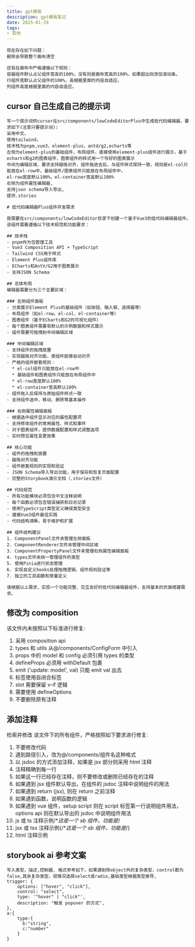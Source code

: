 ```yaml
---
title: gpt模板
description: gpt模板笔记
date: 2025-01-28
tags:
- 其他
---
```

```
现在存在如下问题：
删除会导致整个画布清空

还有在画布中严格遵循以下规则：
容器组件默认占父组件宽高的100%，没有则是画布宽高的100%，如果超出则添加滚动条，
行组件宽默认占父组件的100%，高根据里面的内容自适应，
列组件高度根据里面的内容自适应，
```

## cursor 自己生成自己的提示词
```
写一个提示词供cursor在src/components/lowCodeEditorPlus中生成低代码编辑器，要求如下(注意只要提示词):
采用中文，
使用tailwind，
技术栈为pnpm,vue3，element-plus，antd/g2,echarts等
左侧为element-plus的基础组件，布局组件，直接使用element-plus组件进行展示，基于echarts和g2的图表组件，图表组件的样式用一个写好的图表展示
中间为编辑区域，要求支持磁吸对齐，组件拖进去后，与组件样式保持一致，规则是el-col只能放在el-row中，基础组件/图表组件只能放在布局组件中，
el-row宽度默认100%，el-container宽高默认100%
右侧为组件属性编辑器,
支持json schema导入导出,
提供.stories
```

```text
# 低代码编辑器Plus组件开发需求

我需要在src/components/lowCodeEditor目录下创建一个基于Vue3的低代码编辑器组件。该组件需要遵循以下技术规范和功能要求：

## 技术栈
- pnpm作为包管理工具
- Vue3 Composition API + TypeScript
- Tailwind CSS用于样式
- Element Plus组件库
- ECharts和AntV/G2用于图表展示
- 支持JSON Schema

## 总体布局
编辑器需要分为三个主要区域：

### 左侧组件面板
- 分类展示Element Plus的基础组件（如按钮、输入框、选择器等）
- 布局组件（如el-row、el-col、el-container等）
- 图表组件（基于ECharts和G2的可视化组件）
- 每个图表组件需要有默认的示例数据和样式展示
- 组件需要可拖拽到中间编辑区域

### 中间编辑区域
- 支持组件的拖拽放置
- 实现磁吸对齐功能，使组件能够自动对齐
- 严格的组件嵌套规则：
  * el-col组件只能放在el-row中
  * 基础组件和图表组件只能放在布局组件中
  * el-row宽度默认100%
  * el-container宽高默认100%
- 组件拖入后保持与原始组件样式一致
- 支持组件选中、移动、删除等基本操作

### 右侧属性编辑面板
- 根据选中组件显示对应的属性配置项
- 支持修改组件的常用属性、样式和事件
- 对于图表组件，提供数据配置和样式调整选项
- 实时预览属性变更效果

## 核心功能
- 组件的拖拽和放置
- 磁吸对齐功能
- 组件嵌套规则的实现和验证
- JSON Schema导入导出功能，用于保存和恢复页面配置
- 完整的Storybook演示文档（.stories文件）

## 代码规范
- 所有功能模块必须包含中文注释说明
- 每个函数必须包含错误捕获和日志记录
- 使用TypeScript类型定义确保类型安全
- 遵循Vue3组件最佳实践
- 代码结构清晰，易于维护和扩展

## 组件结构建议
1. ComponentPanel文件夹管理左侧面板
2. ComponentRenderer文件夹管理中间区域
3. ComponentPropertyPanel文件夹管理右侧属性编辑面板
4. types文件夹统一管理组件的类型
5. 使用Pinia进行状态管理
6. 实现自定义hooks处理拖拽逻辑、组件规则验证等
7. 独立的工具函数和常量定义

请根据以上需求，实现一个功能完整、交互友好的低代码编辑器组件，支持基本的页面搭建需求。
```

## 修改为 composition
该文件内未按照以下标准进行修复:
1. 采用 composition api
2. types 和 utils 从@/components/ConfigForm 中引入
3. props 中的 model 和 config 必须引用 types 的类型
4. defineProps 必须用 withDefault 包裹
5. emit ('update: model', val) 只能 emit val 出去
6. 标签使用自闭合标签
7. slot 需要保留 v-if 逻辑
8. 需要使用 defineOptions
9. 不要删除原有注释

## 添加注释
检索并修改 该文件下的所有组件，严格按照如下要求进行修复:
1. 不要修改代码
2. 遇到路径引入，改为@/components/组件名这种格式
3. 以 jsdoc 的方式添加注释，如果是 jsx 部分则采用 html 注释
4. 注释精确到每一行
5. 如果这一行已经存在注释，则不要修改或删除已经存在的注释
6. 如果遇到 jsx 组件默认导出，在组件的 jsdoc 注释中说明组件的用法
7. 如果遇到 return (jsx), 则在 return 之前注释
8. 如果遇到函数，说明函数的逻辑
9. 如果遇到 vue 组件，setup script 则在 script 标签第一行说明组件用法，options api 则在默认导出的 jsdoc 中说明组件用法
10. js 或 ts 注释示例/**这是一个 sb 组件，功能是*/
11. jsx 或 tsx 注释示例{/**这是一个 sb 组件，功能是*/}
12. html 注释示例<!-- 日历组件 -->
## storybook ai 参考文案
```text
写入类型，描述,控制器, 格式参考如下，如果遇到除object外的复杂类型，control都为false,其余复杂类型，视情况选择select或radio,基础类型根据类型推导,
trigger: {
	options: ["hover", "click"],
	control: "select",
	type: '"hover" | "click"',
	description: "触发 popover 的方式",
},
a:{
	type:{
	  b:"string",
	  c:"number"
	}
}
```

